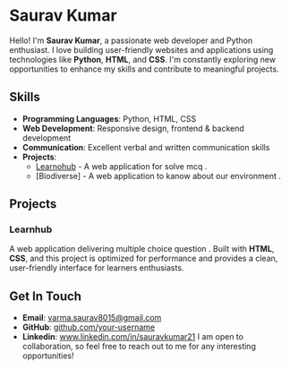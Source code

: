 # Saurav Kumar

Hello! I'm **Saurav Kumar**, a passionate web developer and Python enthusiast. I love building user-friendly websites and applications using technologies like **Python**, **HTML**, and **CSS**. I'm constantly exploring new opportunities to enhance my skills and contribute to meaningful projects.

## Skills

- **Programming Languages**: Python, HTML, CSS
- **Web Development**: Responsive design, frontend & backend development
- **Communication**: Excellent verbal and written communication skills
- **Projects**: 
  - [Learnohub](https://learnohub-codefest.netlify.app/) - A web application for solve mcq .
  - [Biodiverse] - A web application to kanow about our environment . 

## Projects

### Learnhub
A web application delivering multiple choice question . Built with **HTML**, **CSS**, and  this project is optimized for performance and provides a clean, user-friendly interface for learners enthusiasts.

## Get In Touch

- **Email**: varma.saurav8015@gmail.com
- **GitHub**: [github.com/your-username](https://github.com/your-username)
- **Linkedin**: www.linkedin.com/in/sauravkumar21
I am open to collaboration, so feel free to reach out to me for any interesting opportunities!
